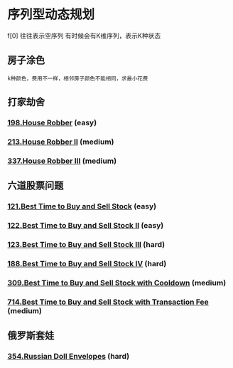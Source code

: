 
# 序列型动态规划

f[0] 往往表示空序列
有时候会有K维序列，表示K种状态

## 房子涂色

	k种颜色，费用不一样，相邻房子颜色不能相同，求最小花费

## 打家劫舍

### [198.House Robber](https://github.com/muyids/leetcode/blob/master/algorithms/101-200/198.house-robber.md) (easy)

### [213.House Robber II](https://github.com/muyids/leetcode/blob/master/algorithms/201-300/213.house-robber-ii.md) (medium)

### [337.House Robber III](https://github.com/muyids/leetcode/blob/master/algorithms/301-400/337.house-robber-iii.md) (medium)

## 六道股票问题

### [121.Best Time to Buy and Sell Stock](https://github.com/muyids/leetcode/blob/master/algorithms/101-200/121.best-time-to-buy-and-sell-stock.md) (easy)
 
### [122.Best Time to Buy and Sell Stock II](https://github.com/muyids/leetcode/blob/master/algorithms/101-200/122.best-time-to-buy-and-sell-stock-ii.md) (easy)

### [123.Best Time to Buy and Sell Stock III](https://github.com/muyids/leetcode/blob/master/algorithms/101-200/123.best-time-to-buy-and-sell-stock-iii.md) (hard)

### [188.Best Time to Buy and Sell Stock IV](https://github.com/muyids/leetcode/blob/master/algorithms/101-200/188.best-time-to-buy-and-sell-stock-iv.md) (hard)

### [309.Best Time to Buy and Sell Stock with Cooldown](https://github.com/muyids/leetcode/blob/master/algorithms/301-400/309.best-time-to-buy-and-sell-stock-with-cooldown.md) (medium)

### [714.Best Time to Buy and Sell Stock with Transaction Fee](https://github.com/muyids/leetcode/blob/master/algorithms/701-800/714.best-time-to-buy-and-sell-stock-with-transaction-fee.md) (medium)

## 俄罗斯套娃

### [354.Russian Doll Envelopes](https://github.com/muyids/leetcode/blob/master/algorithms/301-400/354.russian-doll-envelopes.md) (hard)




